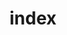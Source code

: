 ---
title: index
description: Publishing Overview
extends: _layouts.documentation
section: content
---